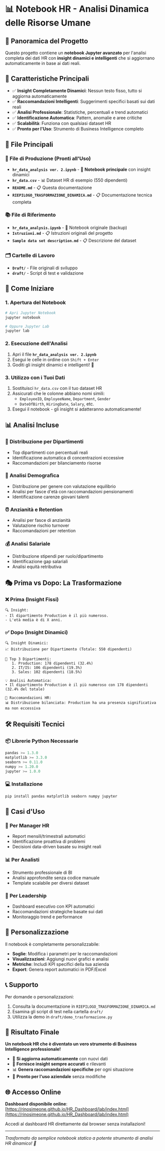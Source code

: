 # 📊 Notebook HR - Analisi Dinamica delle Risorse Umane

## 🎯 **Panoramica del Progetto**

Questo progetto contiene un **notebook Jupyter avanzato** per l'analisi completa dei dati HR con **insight dinamici e intelligenti** che si aggiornano automaticamente in base ai dati reali.

## 🚀 **Caratteristiche Principali**

- ✅ **Insight Completamente Dinamici**: Nessun testo fisso, tutto si aggiorna automaticamente
- ✅ **Raccomandazioni Intelligenti**: Suggerimenti specifici basati sui dati reali
- ✅ **Analisi Professionale**: Statistiche, percentuali e trend automatici
- ✅ **Identificazione Automatica**: Pattern, anomalie e aree critiche
- ✅ **Scalabilità**: Funziona con qualsiasi dataset HR
- ✅ **Pronto per l'Uso**: Strumento di Business Intelligence completo

## 📁 **File Principali**

### 🎯 **File di Produzione (Pronti all'Uso)**
- **`hr_data_analysis ver. 2.ipynb`** - 📓 **Notebook principale** con insight dinamici
- **`hr_data.csv`** - 📊 Dataset HR di esempio (550 dipendenti)
- **`README.md`** - 📋 Questa documentazione
- **`RIEPILOGO_TRASFORMAZIONE_DINAMICA.md`** - 📋 Documentazione tecnica completa

### 📚 **File di Riferimento**
- **`hr_data_analysis.ipynb`** - 📓 Notebook originale (backup)
- **`Istruzioni.md`** - 📋 Istruzioni originali del progetto
- **`Sample data set description.md`** - 📋 Descrizione del dataset

### 🗂️ **Cartelle di Lavoro**
- **`Draft/`** - File originali di sviluppo
- **`draft/`** - Script di test e validazione

## 🚀 **Come Iniziare**

### 1. **Apertura del Notebook**
```bash
# Apri Jupyter Notebook
jupyter notebook

# Oppure Jupyter Lab
jupyter lab
```

### 2. **Esecuzione dell'Analisi**
1. Apri il file **`hr_data_analysis ver. 2.ipynb`**
2. Esegui le celle in ordine con `Shift + Enter`
3. Goditi gli insight dinamici e intelligenti! 🎉

### 3. **Utilizzo con i Tuoi Dati**
1. Sostituisci `hr_data.csv` con il tuo dataset HR
2. Assicurati che le colonne abbiano nomi simili:
   - `EmployeeID`, `EmployeeName`, `Department`, `Gender`
   - `DateOfBirth`, `HiringDate`, `Salary`, etc.
3. Esegui il notebook - gli insight si adatteranno automaticamente!

## 📊 **Analisi Incluse**

### 🏢 **Distribuzione per Dipartimenti**
- Top dipartimenti con percentuali reali
- Identificazione automatica di concentrazioni eccessive
- Raccomandazioni per bilanciamento risorse

### 👥 **Analisi Demografica**
- Distribuzione per genere con valutazione equilibrio
- Analisi per fasce d'età con raccomandazioni pensionamenti
- Identificazione carenze giovani talenti

### ⏰ **Anzianità e Retention**
- Analisi per fasce di anzianità
- Valutazione rischio turnover
- Raccomandazioni per retention

### 💰 **Analisi Salariale**
- Distribuzione stipendi per ruolo/dipartimento
- Identificazione gap salariali
- Analisi equità retributiva

## 🎭 **Prima vs Dopo: La Trasformazione**

### ❌ **Prima (Insight Fissi)**
```
🔍 Insight:
- Il dipartimento Production è il più numeroso.
- L'età media è di X anni.
```

### ✅ **Dopo (Insight Dinamici)**
```
🔍 Insight Dinamici:
📈 Distribuzione per Dipartimento (Totale: 550 dipendenti)

🥇 Top 3 Dipartimenti:
   1. Production: 178 dipendenti (32.4%)
   2. IT/IS: 106 dipendenti (19.3%)
   3. Sales: 102 dipendenti (18.5%)

💡 Analisi Automatica:
• Il dipartimento Production è il più numeroso con 178 dipendenti (32.4% del totale)

🎯 Raccomandazioni HR:
📊 Distribuzione bilanciata: Production ha una presenza significativa ma non eccessiva
```

## 🛠️ **Requisiti Tecnici**

### 📦 **Librerie Python Necessarie**
```python
pandas >= 1.3.0
matplotlib >= 3.3.0
seaborn >= 0.11.0
numpy >= 1.20.0
jupyter >= 1.0.0
```

### 💻 **Installazione**
```bash
pip install pandas matplotlib seaborn numpy jupyter
```

## 🎯 **Casi d'Uso**

### 👔 **Per Manager HR**
- Report mensili/trimestrali automatici
- Identificazione proattiva di problemi
- Decisioni data-driven basate su insight reali

### 📊 **Per Analisti**
- Strumento professionale di BI
- Analisi approfondite senza codice manuale
- Template scalabile per diversi dataset

### 🏢 **Per Leadership**
- Dashboard esecutivo con KPI automatici
- Raccomandazioni strategiche basate sui dati
- Monitoraggio trend e performance

## 🔧 **Personalizzazione**

Il notebook è completamente personalizzabile:
- **Soglie**: Modifica i parametri per le raccomandazioni
- **Visualizzazioni**: Aggiungi nuovi grafici e analisi
- **Metriche**: Includi KPI specifici della tua azienda
- **Export**: Genera report automatici in PDF/Excel

## 📞 **Supporto**

Per domande o personalizzazioni:
1. Consulta la documentazione in `RIEPILOGO_TRASFORMAZIONE_DINAMICA.md`
2. Esamina gli script di test nella cartella `draft/`
3. Utilizza la demo in `draft/demo_trasformazione.py`

## 🎉 **Risultato Finale**

**Un notebook HR che è diventato un vero strumento di Business Intelligence professionale!**

- 🔄 **Si aggiorna automaticamente** con nuovi dati
- 🎯 **Fornisce insight sempre accurati** e rilevanti
- 📊 **Genera raccomandazioni specifiche** per ogni situazione
- 🚀 **Pronto per l'uso aziendale** senza modifiche

## 🌐 **Accesso Online**

**Dashboard disponibile online**: [https://rinosimeone.github.io/HR_Dashboard/lab/index.html](https://rinosimeone.github.io/HR_Dashboard/lab/index.html)

Accedi al dashboard HR direttamente dal browser senza installazioni!

---

*Trasformato da semplice notebook statico a potente strumento di analisi HR dinamico! 🚀*

<!-- Force deployment update: 2025-01-23 -->
